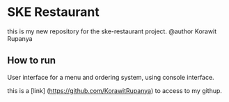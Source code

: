 # SKE Restaurant
this is my new repository for the ske-restaurant project.
@author Korawit Rupanya

## How to run
User interface for a menu and ordering system, using console interface. 

this is a [link] (https://github.com/KorawitRupanya) to access to my githup.